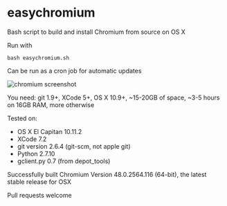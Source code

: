 # easychromium
Bash script to build and install Chromium from source on OS X  

Run with 

    bash easychromium.sh

Can be run as a cron job for automatic updates  

![chromium screenshot](https://raw.githubusercontent.com/the-bobo/easychromium/master/Chromium%20Screenshot.jpg)  

You need: git 1.9+, XCode 5+, OS X 10.9+, ~15-20GB of space, ~3-5 hours on 16GB RAM, more otherwise

Tested on:  
* OS X El Capitan 10.11.2  
* XCode 7.2  
* git version 2.6.4 (git-scm, not apple git)  
* Python 2.7.10  
* gclient.py 0.7 (from depot_tools)  

Successfully built Chromium Version 48.0.2564.116 (64-bit), the latest stable release for OSX

Pull requests welcome  


